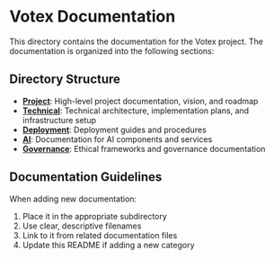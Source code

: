 # Votex Documentation

This directory contains the documentation for the Votex project. The documentation is organized into the following sections:

## Directory Structure

- **[Project](./project)**: High-level project documentation, vision, and roadmap
- **[Technical](./technical)**: Technical architecture, implementation plans, and infrastructure setup
- **[Deployment](./deployment)**: Deployment guides and procedures
- **[AI](./ai)**: Documentation for AI components and services
- **[Governance](./governance)**: Ethical frameworks and governance documentation

## Documentation Guidelines

When adding new documentation:

1. Place it in the appropriate subdirectory
2. Use clear, descriptive filenames
3. Link to it from related documentation files
4. Update this README if adding a new category
